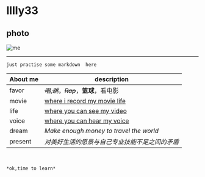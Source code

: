 # lllly33 
## photo
![me](https://s2.loli.net/2022/07/26/utEq4Ohi5GTw8eg.jpg)

---
`just practise some markdown  here`

| About me | description |
|---|--------|
|favor|*~~唱~~*,*~~跳~~*，*~~Rap~~*，**篮球**，看电影|
|movie|[where i record my  movie life ](https://www.douban.com/people/lllly33/)|
|life|[where you can see my video](https://space.bilibili.com/272355539?spm_id_from=333.1007.0.0)|
|voice|[where you can hear my voice](LLLLY.PODCAST.XYZ)|
|dream|*Make enough money to travel the world*|
|present|*对美好生活的愿景与自己专业技能不足之间的矛盾*|
<br>

`*ok,time to learn*`

